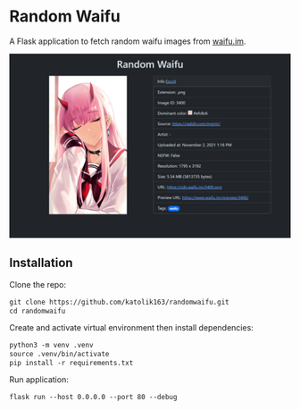 # Random Waifu

A Flask application to fetch random waifu images from [waifu.im](https://www.waifu.im/).

![Screenshot](preview.png)

## Installation

Clone the repo:

```
git clone https://github.com/katolik163/randomwaifu.git
cd randomwaifu
```

Create and activate virtual environment then install dependencies:

```
python3 -m venv .venv
source .venv/bin/activate
pip install -r requirements.txt
```

Run application:

```
flask run --host 0.0.0.0 --port 80 --debug
```
